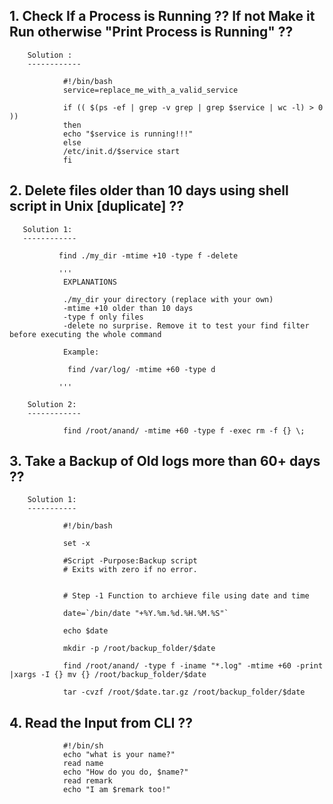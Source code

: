 ## 1. Check If a Process is Running ?? If not Make it Run otherwise "Print Process is Running" ??


        Solution :
        ------------

                #!/bin/bash
                service=replace_me_with_a_valid_service

                if (( $(ps -ef | grep -v grep | grep $service | wc -l) > 0 ))
                then
                echo "$service is running!!!"
                else
                /etc/init.d/$service start
                fi


## 2. Delete files older than 10 days using shell script in Unix [duplicate] ??

       Solution 1: 
       ------------
       
               find ./my_dir -mtime +10 -type f -delete
                
               '''
                EXPLANATIONS

                ./my_dir your directory (replace with your own)
                -mtime +10 older than 10 days
                -type f only files
                -delete no surprise. Remove it to test your find filter before executing the whole command

                Example:

                 find /var/log/ -mtime +60 -type d
                 
               '''
               
        Solution 2:
        ------------
        
                find /root/anand/ -mtime +60 -type f -exec rm -f {} \;
                
                
## 3. Take a Backup of Old logs more than 60+ days ??

                
        Solution 1:
        -----------
        
                #!/bin/bash

                set -x 

                #Script -Purpose:Backup script
                # Exits with zero if no error.


                # Step -1 Function to archieve file using date and time

                date=`/bin/date "+%Y.%m.%d.%H.%M.%S"`

                echo $date

                mkdir -p /root/backup_folder/$date

                find /root/anand/ -type f -iname "*.log" -mtime +60 -print |xargs -I {} mv {} /root/backup_folder/$date

                tar -cvzf /root/$date.tar.gz /root/backup_folder/$date
                
                
 ## 4. Read the Input from CLI ??
 
                #!/bin/sh
                echo "what is your name?"
                read name
                echo "How do you do, $name?"
                read remark
                echo "I am $remark too!"
